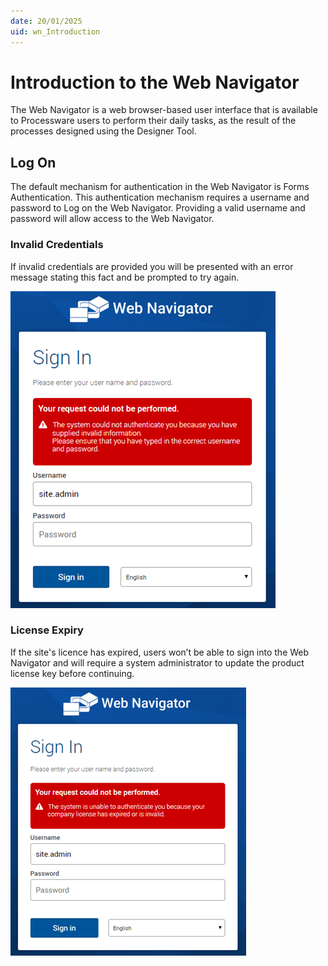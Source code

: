 ```yaml
---
date: 20/01/2025
uid: wn_Introduction
---
```



# Introduction to the Web Navigator

The Web Navigator is a web browser-based user interface that is available to Processware users to perform their daily tasks, as the result of the processes designed using the Designer Tool.

## Log On

The default mechanism for authentication in the Web Navigator is Forms Authentication. This authentication mechanism requires a username and password to Log on the Web Navigator. Providing a valid username and password will allow access to the Web Navigator.

### Invalid Credentials

If invalid credentials are provided you will be presented with an error message stating this fact and be prompted to try again.

![wnImage](/webNavigator/media/InvalidCredentials.png "Invalid credentials provided")

### License Expiry

If the site's licence has expired, users won’t be able to sign into the Web Navigator and will require a system administrator to update the product license key before continuing.

![wnImage](/webNavigator/media/ExpiredSiteLicense.png "Expired Site License")
